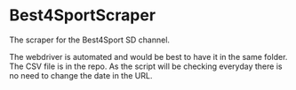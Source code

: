 # Best4SportScraper

The scraper for the Best4Sport SD channel.

The webdriver is automated and would be best to have it in the same folder.
The CSV file is in the repo.
As the script will be checking everyday there is no need to change the date in the URL.
